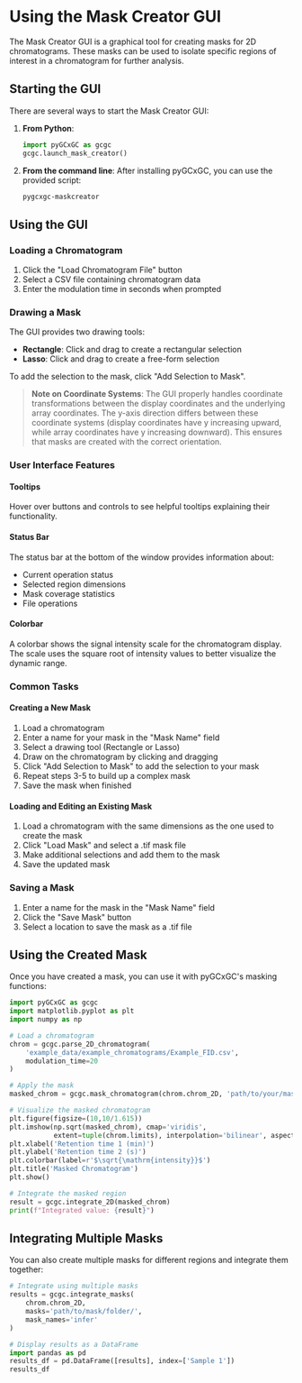 # Using the Mask Creator GUI

The Mask Creator GUI is a graphical tool for creating masks for 2D chromatograms. These masks can be used to isolate specific regions of interest in a chromatogram for further analysis.

## Starting the GUI

There are several ways to start the Mask Creator GUI:

1. **From Python**:
   ```python
   import pyGCxGC as gcgc
   gcgc.launch_mask_creator()
   ```

2. **From the command line**:
   After installing pyGCxGC, you can use the provided script:
   ```bash
   pygcxgc-maskcreator
   ```

## Using the GUI

### Loading a Chromatogram

1. Click the "Load Chromatogram File" button
2. Select a CSV file containing chromatogram data
3. Enter the modulation time in seconds when prompted

### Drawing a Mask

The GUI provides two drawing tools:

- **Rectangle**: Click and drag to create a rectangular selection
- **Lasso**: Click and drag to create a free-form selection

To add the selection to the mask, click "Add Selection to Mask".

> **Note on Coordinate Systems**: The GUI properly handles coordinate transformations between the display coordinates and the underlying array coordinates. The y-axis direction differs between these coordinate systems (display coordinates have y increasing upward, while array coordinates have y increasing downward). This ensures that masks are created with the correct orientation.

### User Interface Features

#### Tooltips

Hover over buttons and controls to see helpful tooltips explaining their functionality.

#### Status Bar

The status bar at the bottom of the window provides information about:
- Current operation status
- Selected region dimensions
- Mask coverage statistics
- File operations

#### Colorbar

A colorbar shows the signal intensity scale for the chromatogram display. The scale uses the square root of intensity values to better visualize the dynamic range.

### Common Tasks

#### Creating a New Mask

1. Load a chromatogram
2. Enter a name for your mask in the "Mask Name" field
3. Select a drawing tool (Rectangle or Lasso)
4. Draw on the chromatogram by clicking and dragging
5. Click "Add Selection to Mask" to add the selection to your mask
6. Repeat steps 3-5 to build up a complex mask
7. Save the mask when finished

#### Loading and Editing an Existing Mask

1. Load a chromatogram with the same dimensions as the one used to create the mask
2. Click "Load Mask" and select a .tif mask file
3. Make additional selections and add them to the mask
4. Save the updated mask

### Saving a Mask

1. Enter a name for the mask in the "Mask Name" field
2. Click the "Save Mask" button
3. Select a location to save the mask as a .tif file

## Using the Created Mask

Once you have created a mask, you can use it with pyGCxGC's masking functions:

```python
import pyGCxGC as gcgc
import matplotlib.pyplot as plt
import numpy as np

# Load a chromatogram
chrom = gcgc.parse_2D_chromatogram(
    'example_data/example_chromatograms/Example_FID.csv',
    modulation_time=20
)

# Apply the mask
masked_chrom = gcgc.mask_chromatogram(chrom.chrom_2D, 'path/to/your/mask.tif')

# Visualize the masked chromatogram
plt.figure(figsize=(10,10/1.615))
plt.imshow(np.sqrt(masked_chrom), cmap='viridis', 
           extent=tuple(chrom.limits), interpolation='bilinear', aspect='auto')
plt.xlabel('Retention time 1 (min)')
plt.ylabel('Retention time 2 (s)')
plt.colorbar(label=r'$\sqrt{\mathrm{intensity}}$')
plt.title('Masked Chromatogram')
plt.show()

# Integrate the masked region
result = gcgc.integrate_2D(masked_chrom)
print(f"Integrated value: {result}")
```

## Integrating Multiple Masks

You can also create multiple masks for different regions and integrate them together:

```python
# Integrate using multiple masks
results = gcgc.integrate_masks(
    chrom.chrom_2D,
    masks='path/to/mask/folder/',
    mask_names='infer'
)

# Display results as a DataFrame
import pandas as pd
results_df = pd.DataFrame([results], index=['Sample 1'])
results_df
```
